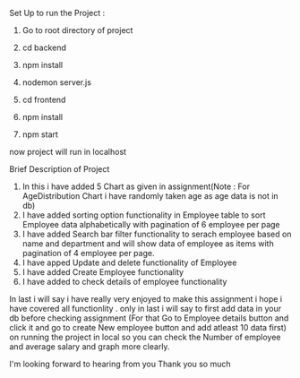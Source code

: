 Set Up to run the Project : 

1) Go to root directory of project
2) cd backend
3) npm install
4) nodemon server.js

5) cd frontend
6) npm install
7) npm start

now project will run in localhost

Brief Description of Project 

1) In this i have added 5 Chart as given in assignment(Note : For AgeDistribution Chart i have randomly taken age as age data is not in db)
2) I have added sorting option functionality in Employee table to sort Employee data alphabetically with pagination of 6 employee per page
3) I have added Search bar filter functionality to serach employee based on name and department and will show data of employee as items with pagination of 4 employee per page.
4) I have apped Update and delete functionality of Employee
5) I have added Create Employee functionality
6) I have added to check details of employee functionality

In last i will say i have really very enjoyed to make this assignment i hope i have covered all functionlity . only in last i will say to first add data in your db before checking assignment (For that Go to Employee details button and click it and go to create New employee button and add atleast 10 data first) on running the project in local so you can check the Number of employee and average salary and graph more clearly.

I'm looking forward to hearing from you
Thank you so much

